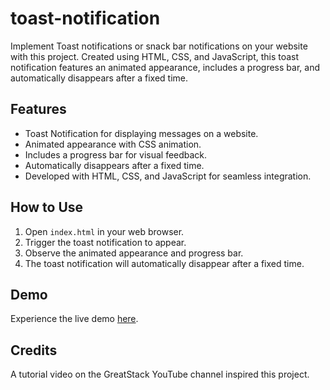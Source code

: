 # toast-notification

Implement Toast notifications or snack bar notifications on your website with this project. Created using HTML, CSS, and JavaScript, this toast notification features an animated appearance, includes a progress bar, and automatically disappears after a fixed time.

## Features

- Toast Notification for displaying messages on a website.
- Animated appearance with CSS animation.
- Includes a progress bar for visual feedback.
- Automatically disappears after a fixed time.
- Developed with HTML, CSS, and JavaScript for seamless integration.

## How to Use

1. Open `index.html` in your web browser.
2. Trigger the toast notification to appear.
3. Observe the animated appearance and progress bar.
4. The toast notification will automatically disappear after a fixed time.

## Demo

Experience the live demo [here](https://chamindud.github.io/toast-notification/).

## Credits

A tutorial video on the GreatStack YouTube channel inspired this project.
